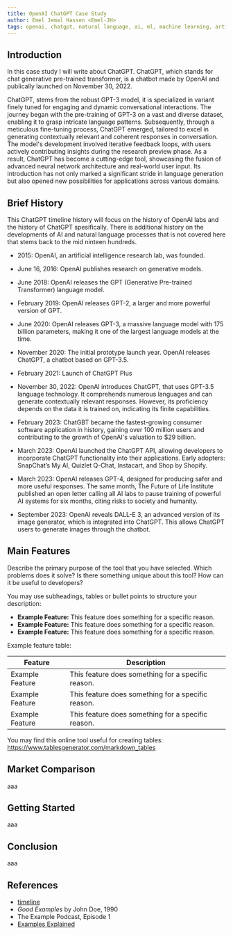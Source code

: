 ```yaml
---
title: OpenAI ChatGPT Case Study
author: Emel Jemal Hassen <Emel-JH>
tags: openai, chatgpt, natural language, ai, ml, machine learning, artificial inteligence, chat bot
---
```


## Introduction

In this case study I will write about ChatGPT. ChatGPT, which stands for chat generative pre-trained transformer, is a chatbot made by OpenAI and publically launched on November 30, 2022.

ChatGPT, stems from the robust GPT-3 model, it is specialized in variant finely tuned for engaging and dynamic conversational interactions. The journey began with the pre-training of GPT-3 on a vast and diverse dataset, enabling it to grasp intricate language patterns. Subsequently, through a meticulous fine-tuning process, ChatGPT emerged, tailored to excel in generating contextually relevant and coherent responses in conversation. The model's development involved iterative feedback loops, with users actively contributing insights during the research preview phase. As a result, ChatGPT has become a cutting-edge tool, showcasing the fusion of advanced neural network architecture and real-world user input. Its introduction has not only marked a significant stride in language generation but also opened new possibilities for applications across various domains.

## Brief History

This ChatGPT timeline history will focus on the history of OpenAI labs and the history of ChatGPT spesifically. There is additional history on the developments of AI and natural language processes that is not covered here that stems back to the mid ninteen hundreds. 

- 2015: OpenAI, an artificial intelligence research lab, was founded.

- June 16, 2016: OpenAI publishes research on generative models.

- June 2018: OpenAI releases the GPT (Generative Pre-trained Transformer) language model.

- February 2019: OpenAI releases GPT-2, a larger and more powerful version of GPT.

- June 2020: OpenAI releases GPT-3, a massive language model with 175 billion parameters, making it one of the largest language models at the time.

- November 2020: The initial prototype launch year. OpenAI releases ChatGPT, a chatbot based on GPT-3.5.

- February 2021: Launch of ChatGPT Plus 

- November 30, 2022: OpenAI introduces ChatGPT, that uses GPT-3.5 language technology. It comprehends numerous languages and can generate contextually relevant responses. However, its proficiency depends on the data it is trained on, indicating its finite capabilities.

- February 2023: ChatGBT became the fastest-growing consumer software application in history, gaining over 100 million users and contributing to the growth of OpenAI's valuation to $29 billion.

- March 2023: OpenAI launched the ChatGPT API, allowing developers to incorporate ChatGPT functionality into their applications. Early adopters: SnapChat’s My AI, Quizlet Q-Chat, Instacart, and Shop by Shopify.

- March 2023: OpenAI releases GPT-4, designed for producing safer and more useful responses. The same month, The Future of Life Institute published an open letter calling all AI labs to pause training of powerful AI systems for six months, citing risks to society and humanity.

- September 2023: OpenAI reveals DALL-E 3, an advanced version of its image generator, which is integrated into ChatGPT. This allows ChatGPT users to generate images through the chatbot. 


## Main Features

Describe the primary purpose of the tool that you have selected. Which problems does it solve? Is there something unique about this tool? How can it be useful to developers?

You may use subheadings, tables or bullet points to structure your description:

- **Example Feature:** This feature does something for a specific reason.
- **Example Feature:** This feature does something for a specific reason.
- **Example Feature:** This feature does something for a specific reason.

Example feature table:

| Feature         | Description                                        |
| --------------- | -------------------------------------------------- |
| Example Feature | This feature does something for a specific reason. |
| Example Feature | This feature does something for a specific reason. |
| Example Feature | This feature does something for a specific reason. |

You may find this online tool useful for creating tables: https://www.tablesgenerator.com/markdown_tables

## Market Comparison

aaa

## Getting Started

aaa

## Conclusion

aaa

## References

- [timeline](https://www.officetimeline.com/blog/artificial-intelligence-ai-and-chatgpt-history-and-timelines)
- _Good Examples_ by John Doe, 1990
- The Example Podcast, Episode 1
- [Examples Explained](https://youtu.be/dQw4w9WgXcQ)
